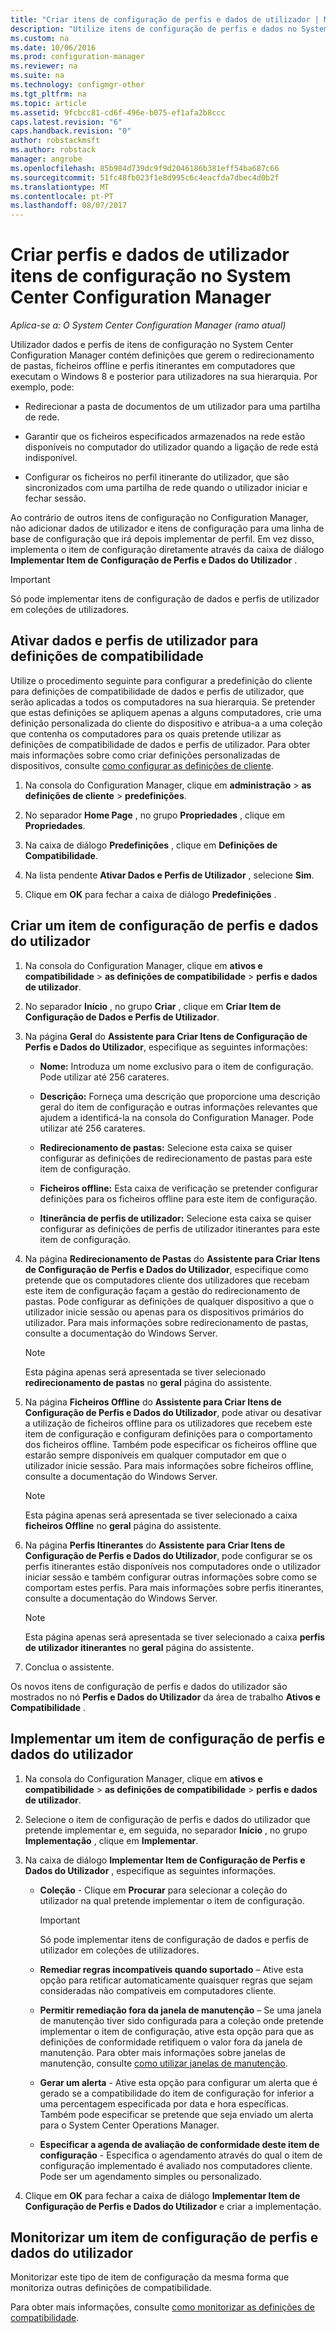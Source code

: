 ```yaml
---
title: "Criar itens de configuração de perfis e dados de utilizador | Microsoft Docs"
description: "Utilize itens de configuração de perfis e dados no System Center Configuration Manager para gerir o redirecionamento de pastas, ficheiros offline e perfis itinerantes."
ms.custom: na
ms.date: 10/06/2016
ms.prod: configuration-manager
ms.reviewer: na
ms.suite: na
ms.technology: configmgr-other
ms.tgt_pltfrm: na
ms.topic: article
ms.assetid: 9fcbcc81-cd6f-496e-b075-ef1afa2b8ccc
caps.latest.revision: "6"
caps.handback.revision: "0"
author: robstackmsft
ms.author: robstack
manager: angrobe
ms.openlocfilehash: 85b984d739dc9f9d2046186b381eff54ba687c66
ms.sourcegitcommit: 51fc48fb023f1e8d995c6c4eacfda7dbec4d0b2f
ms.translationtype: MT
ms.contentlocale: pt-PT
ms.lasthandoff: 08/07/2017
---
```

# <a name="create-user-data-and-profiles-configuration-items-in-system-center-configuration-manager"></a>Criar perfis e dados de utilizador itens de configuração no System Center Configuration Manager

*Aplica-se a: O System Center Configuration Manager (ramo atual)*

Utilizador dados e perfis de itens de configuração no System Center Configuration Manager contém definições que gerem o redirecionamento de pastas, ficheiros offline e perfis itinerantes em computadores que executam o Windows 8 e posterior para utilizadores na sua hierarquia. Por exemplo, pode:  

-   Redirecionar a pasta de documentos de um utilizador para uma partilha de rede.  

-   Garantir que os ficheiros especificados armazenados na rede estão disponíveis no computador do utilizador quando a ligação de rede está indisponível.  

-   Configurar os ficheiros no perfil itinerante do utilizador, que são sincronizados com uma partilha de rede quando o utilizador iniciar e fechar sessão.  

 Ao contrário de outros itens de configuração no Configuration Manager, não adicionar dados de utilizador e itens de configuração para uma linha de base de configuração que irá depois implementar de perfil. Em vez disso, implementa o item de configuração diretamente através da caixa de diálogo **Implementar Item de Configuração de Perfis e Dados do Utilizador** .  

> [!IMPORTANT]  
>  Só pode implementar itens de configuração de dados e perfis de utilizador em coleções de utilizadores.  

## <a name="enable-user-data-and-profiles-for-compliance-settings"></a>Ativar dados e perfis de utilizador para definições de compatibilidade  
 Utilize o procedimento seguinte para configurar a predefinição do cliente para definições de compatibilidade de dados e perfis de utilizador, que serão aplicadas a todos os computadores na sua hierarquia. Se pretender que estas definições se apliquem apenas a alguns computadores, crie uma definição personalizada do cliente do dispositivo e atribua-a a uma coleção que contenha os computadores para os quais pretende utilizar as definições de compatibilidade de dados e perfis de utilizador. Para obter mais informações sobre como criar definições personalizadas de dispositivos, consulte [como configurar as definições de cliente](../../core/clients/deploy/configure-client-settings.md).  

1.  Na consola do Configuration Manager, clique em **administração** > **as definições de cliente** > **predefinições**.  

4.  No separador **Home Page** , no grupo **Propriedades** , clique em **Propriedades**.  

5.  Na caixa de diálogo **Predefinições** , clique em **Definições de Compatibilidade**.  

6.  Na lista pendente **Ativar Dados e Perfis de Utilizador** , selecione **Sim**.  

7.  Clique em **OK** para fechar a caixa de diálogo **Predefinições** .  

## <a name="create-a-user-data-and-profiles-configuration-item"></a>Criar um item de configuração de perfis e dados do utilizador  

1.  Na consola do Configuration Manager, clique em **ativos e compatibilidade** > **as definições de compatibilidade** > **perfis e dados de utilizador**.  

3.  No separador **Início** , no grupo **Criar** , clique em **Criar Item de Configuração de Dados e Perfis de Utilizador**.  

4.  Na página **Geral** do **Assistente para Criar Itens de Configuração de Perfis e Dados do Utilizador**, especifique as seguintes informações:  

    -   **Nome:** Introduza um nome exclusivo para o item de configuração. Pode utilizar até 256 carateres.  

    -   **Descrição:** Forneça uma descrição que proporcione uma descrição geral do item de configuração e outras informações relevantes que ajudem a identificá-la na consola do Configuration Manager. Pode utilizar até 256 carateres.  

    -   **Redirecionamento de pastas:** Selecione esta caixa se quiser configurar as definições de redirecionamento de pastas para este item de configuração.  

    -   **Ficheiros offline:** Esta caixa de verificação se pretender configurar definições para os ficheiros offline para este item de configuração.  

    -   **Itinerância de perfis de utilizador:** Selecione esta caixa se quiser configurar as definições de perfis de utilizador itinerantes para este item de configuração.  

5.  Na página **Redirecionamento de Pastas** do **Assistente para Criar Itens de Configuração de Perfis e Dados do Utilizador**, especifique como pretende que os computadores cliente dos utilizadores que recebam este item de configuração façam a gestão do redirecionamento de pastas. Pode configurar as definições de qualquer dispositivo a que o utilizador inicie sessão ou apenas para os dispositivos primários do utilizador. Para mais informações sobre redirecionamento de pastas, consulte a documentação do Windows Server.  

    > [!NOTE]  
    >  Esta página apenas será apresentada se tiver selecionado **redirecionamento de pastas** no **geral** página do assistente.  

6.  Na página **Ficheiros Offline** do **Assistente para Criar Itens de Configuração de Perfis e Dados do Utilizador**, pode ativar ou desativar a utilização de ficheiros offline para os utilizadores que recebem este item de configuração e configuram definições para o comportamento dos ficheiros offline. Também pode especificar os ficheiros offline que estarão sempre disponíveis em qualquer computador em que o utilizador inicie sessão. Para mais informações sobre ficheiros offline, consulte a documentação do Windows Server.  

    > [!NOTE]  
    >  Esta página apenas será apresentada se tiver selecionado a caixa **ficheiros Offline** no **geral** página do assistente.  

7.  Na página **Perfis Itinerantes** do **Assistente para Criar Itens de Configuração de Perfis e Dados do Utilizador**, pode configurar se os perfis itinerantes estão disponíveis nos computadores onde o utilizador iniciar sessão e também configurar outras informações sobre como se comportam estes perfis. Para mais informações sobre perfis itinerantes, consulte a documentação do Windows Server.  

    > [!NOTE]  
    >  Esta página apenas será apresentada se tiver selecionado a caixa **perfis de utilizador itinerantes** no **geral** página do assistente.  

8.  Conclua o assistente.  

 Os novos itens de configuração de perfis e dados do utilizador são mostrados no nó **Perfis e Dados do Utilizador** da área de trabalho **Ativos e Compatibilidade** .  

## <a name="deploy-a-user-data-and-profiles-configuration-item"></a>Implementar um item de configuração de perfis e dados do utilizador  

1.  Na consola do Configuration Manager, clique em **ativos e compatibilidade** > **as definições de compatibilidade** > **perfis e dados de utilizador**.  

3.  Selecione o item de configuração de perfis e dados do utilizador que pretende implementar e, em seguida, no separador **Início** , no grupo **Implementação** , clique em **Implementar**.  

4.  Na caixa de diálogo **Implementar Item de Configuração de Perfis e Dados do Utilizador** , especifique as seguintes informações.  

    -   **Coleção** - Clique em **Procurar** para selecionar a coleção do utilizador na qual pretende implementar o item de configuração.  

        > [!IMPORTANT]  
        >  Só pode implementar itens de configuração de dados e perfis de utilizador em coleções de utilizadores.  

    -   **Remediar regras incompatíveis quando suportado** – Ative esta opção para retificar automaticamente quaisquer regras que sejam consideradas não compatíveis em computadores cliente.  

    -   **Permitir remediação fora da janela de manutenção** – Se uma janela de manutenção tiver sido configurada para a coleção onde pretende implementar o item de configuração, ative esta opção para que as definições de conformidade retifiquem o valor fora da janela de manutenção. Para obter mais informações sobre janelas de manutenção, consulte [como utilizar janelas de manutenção](../../core/clients/manage/collections/use-maintenance-windows.md).  

    -   **Gerar um alerta** - Ative esta opção para configurar um alerta que é gerado se a compatibilidade do item de configuração for inferior a uma percentagem especificada por data e hora específicas. Também pode especificar se pretende que seja enviado um alerta para o System Center Operations Manager.  

    -   **Especificar a agenda de avaliação de conformidade deste item de configuração** - Especifica o agendamento através do qual o item de configuração implementado é avaliado nos computadores cliente. Pode ser um agendamento simples ou personalizado.  

5.  Clique em **OK** para fechar a caixa de diálogo **Implementar Item de Configuração de Perfis e Dados do Utilizador** e criar a implementação.  

## <a name="monitor-a-user-data-and-profiles-configuration-item"></a>Monitorizar um item de configuração de perfis e dados do utilizador  
 Monitorizar este tipo de item de configuração da mesma forma que monitoriza outras definições de compatibilidade.  

 Para obter mais informações, consulte [como monitorizar as definições de compatibilidade](../../compliance/deploy-use/monitor-compliance-settings.md).  
